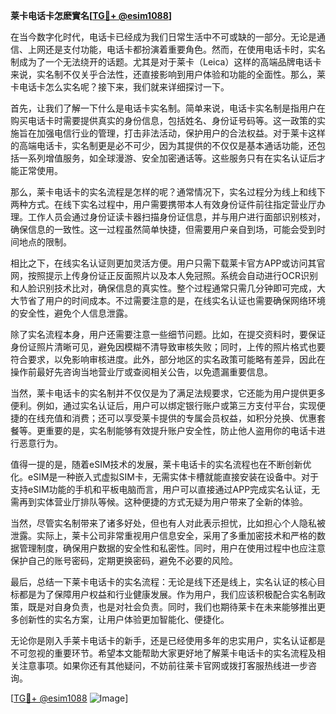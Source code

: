 **莱卡电话卡怎麽實名[[TG💪+ @esim1088](https://t.me/s/esim1088)]**

在当今数字化时代，电话卡已经成为我们日常生活中不可或缺的一部分。无论是通信、上网还是支付功能，电话卡都扮演着重要角色。然而，在使用电话卡时，实名制成为了一个无法绕开的话题。尤其是对于莱卡（Leica）这样的高端品牌电话卡来说，实名制不仅关乎合法性，还直接影响到用户体验和功能的全面性。那么，莱卡电话卡怎么实名呢？接下来，我们就来详细探讨一下。

首先，让我们了解一下什么是电话卡实名制。简单来说，电话卡实名制是指用户在购买电话卡时需要提供真实的身份信息，包括姓名、身份证号码等。这一政策的实施旨在加强电信行业的管理，打击非法活动，保护用户的合法权益。对于莱卡这样的高端电话卡，实名制更是必不可少，因为其提供的不仅仅是基本通话功能，还包括一系列增值服务，如全球漫游、安全加密通话等。这些服务只有在实名认证后才能正常使用。

那么，莱卡电话卡的实名流程是怎样的呢？通常情况下，实名过程分为线上和线下两种方式。在线下实名过程中，用户需要携带本人有效身份证件前往指定营业厅办理。工作人员会通过身份证读卡器扫描身份证信息，并与用户进行面部识别核对，确保信息的一致性。这一过程虽然简单快捷，但需要用户亲自到场，可能会受到时间地点的限制。

相比之下，在线实名认证则更加灵活方便。用户只需下载莱卡官方APP或访问其官网，按照提示上传身份证正反面照片以及本人免冠照。系统会自动进行OCR识别和人脸识别技术比对，确保信息的真实性。整个过程通常只需几分钟即可完成，大大节省了用户的时间成本。不过需要注意的是，在线实名认证也需要确保网络环境的安全性，避免个人信息泄露。

除了实名流程本身，用户还需要注意一些细节问题。比如，在提交资料时，要保证身份证照片清晰可见，避免因模糊不清导致审核失败；同时，上传的照片格式也要符合要求，以免影响审核进度。此外，部分地区的实名政策可能略有差异，因此在操作前最好先咨询当地营业厅或查阅相关公告，以免遗漏重要信息。

当然，莱卡电话卡的实名制并不仅仅是为了满足法规要求，它还能为用户提供更多便利。例如，通过实名认证后，用户可以绑定银行账户或第三方支付平台，实现便捷的在线充值和消费；还可以享受莱卡提供的专属会员权益，如积分兑换、优惠套餐等。更重要的是，实名制能够有效提升账户安全性，防止他人盗用你的电话卡进行恶意行为。

值得一提的是，随着eSIM技术的发展，莱卡电话卡的实名流程也在不断创新优化。eSIM是一种嵌入式虚拟SIM卡，无需实体卡槽就能直接安装在设备中。对于支持eSIM功能的手机和平板电脑而言，用户可以直接通过APP完成实名认证，无需再到实体营业厅排队等候。这种便捷的方式无疑为用户带来了全新的体验。

当然，尽管实名制带来了诸多好处，但也有人对此表示担忧，比如担心个人隐私被泄露。实际上，莱卡公司非常重视用户信息安全，采用了多重加密技术和严格的数据管理制度，确保用户数据的安全性和私密性。同时，用户在使用过程中也应注意保护自己的账号密码，定期更换密码，避免不必要的风险。

最后，总结一下莱卡电话卡的实名流程：无论是线下还是线上，实名认证的核心目标都是为了保障用户权益和行业健康发展。作为用户，我们应该积极配合实名制政策，既是对自身负责，也是对社会负责。同时，我们也期待莱卡在未来能够推出更多创新性的实名方案，让用户体验更加智能化、便捷化。

无论你是刚入手莱卡电话卡的新手，还是已经使用多年的忠实用户，实名认证都是不可忽视的重要环节。希望本文能帮助大家更好地了解莱卡电话卡的实名流程及相关注意事项。如果你还有其他疑问，不妨前往莱卡官网或拨打客服热线进一步咨询。

[[TG💪+ @esim1088](https://t.me/s/esim1088) ![Image](https://i.postimg.cc/4NQfJmqS/Snipaste-2025-05-13-00-14-12.png)]